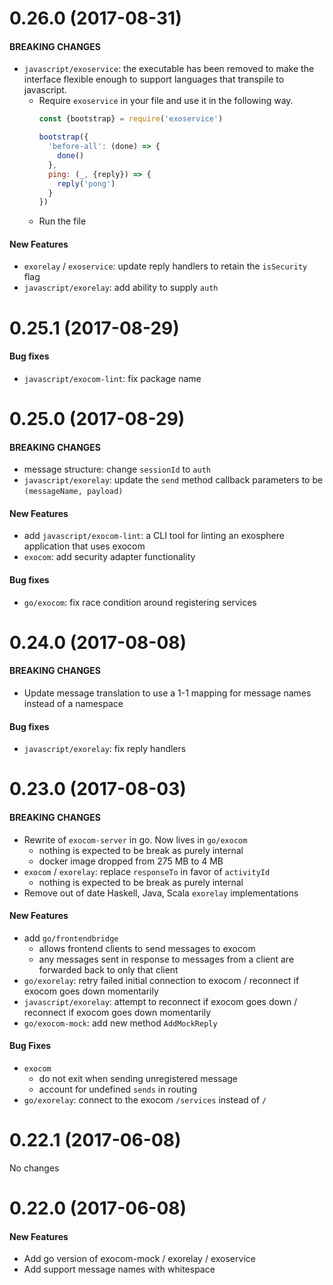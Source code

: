 # 0.26.0 (2017-08-31)

#### BREAKING CHANGES

* `javascript/exoservice`: the executable has been removed to make the interface flexible enough to support languages that transpile to javascript.
  * Require `exoservice` in your file and use it in the following way.
    ```javascript
    const {bootstrap} = require('exoservice')

    bootstrap({
      'before-all': (done) => {
        done()
      },
      ping: (_, {reply}) => {
        reply('pong')
      }
    })
    ```
  * Run the file

#### New Features

* `exorelay` / `exoservice`: update reply handlers to retain the `isSecurity` flag
* `javascript/exorelay`: add ability to supply `auth`

# 0.25.1 (2017-08-29)

#### Bug fixes

* `javascript/exocom-lint`: fix package name

# 0.25.0 (2017-08-29)

#### BREAKING CHANGES

* message structure: change `sessionId` to `auth`
* `javascript/exorelay`: update the `send` method callback parameters to be `(messageName, payload)`

#### New Features

* add `javascript/exocom-lint`: a CLI tool for linting an exosphere application that uses exocom
* `exocom`: add security adapter functionality

#### Bug fixes

* `go/exocom`: fix race condition around registering services

# 0.24.0 (2017-08-08)

#### BREAKING CHANGES

* Update message translation to use a 1-1 mapping for message names instead of a namespace

#### Bug fixes

* `javascript/exorelay`: fix reply handlers

# 0.23.0 (2017-08-03)

#### BREAKING CHANGES

* Rewrite of `exocom-server` in go. Now lives in `go/exocom`
  * nothing is expected to be break as purely internal
  * docker image dropped from 275 MB to 4 MB
* `exocom` / `exorelay`: replace `responseTo` in favor of `activityId`
  * nothing is expected to be break as purely internal
* Remove out of date Haskell, Java, Scala `exorelay` implementations

#### New Features

* add `go/frontendbridge`
  * allows frontend clients to send messages to exocom
  * any messages sent in response to messages from a client are forwarded back to only that client
* `go/exorelay`: retry failed initial connection to exocom / reconnect if exocom goes down momentarily
* `javascript/exorelay`: attempt to reconnect if exocom goes down / reconnect if exocom goes down momentarily
* `go/exocom-mock`: add new method `AddMockReply`

#### Bug Fixes

* `exocom`
  * do not exit when sending unregistered message
  * account for undefined `sends` in routing
* `go/exorelay`: connect to the exocom `/services` instead of `/`

# 0.22.1 (2017-06-08)

No changes

# 0.22.0 (2017-06-08)

#### New Features

* Add go version of exocom-mock / exorelay / exoservice
* Add support message names with whitespace
